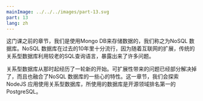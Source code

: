 ```yaml
---
mainImage: ../../../images/part-13.svg
part: 13
lang: zh
---
```


<div class="intro">

<!-- In the previous sections of the course we used MongoDB for storing data, which is a so called NoSQL database. NoSQL databases became very common just over 10 years ago, when the scaling of the internet started to produce problems for relational databases that utilized the older generation SQL query language.-->

这门课之前的章节，我们是使用Mongo DB来存储数据的，我们称之为NoSQL 数据库。NoSQL 数据库在过去的10年里十分流行，因为随着互联网的扩展，传统的关系型数据库利用较老的SQL查询语言，暴露出来了许多问题。

<!-- Relational databases have since then experienced a new beginning. Problems with scalability have been partially resolved and they have also adopted some of the features of NoSQL databases. In this section we explore different NodeJS applications that use relational databases, we will focus on using the database PostgreSQL which is the number one in the open source world. -->
关系型数据库从那时起经历了一轮新的开始。可扩展性带来的问题已经部分解决掉了，而且也融合了NoSQL 数据库的一些心的特性。这一章节，我们会探索NodeJS 应用使用关系型数据库，所使用的数据库是开源领域排名第一的PostgreSQL。

</div>
